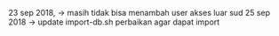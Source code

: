 23 sep 2018,
-> masih tidak bisa menambah user akses luar
sud
25 sep 2018
-> update import-db.sh perbaikan agar dapat import

